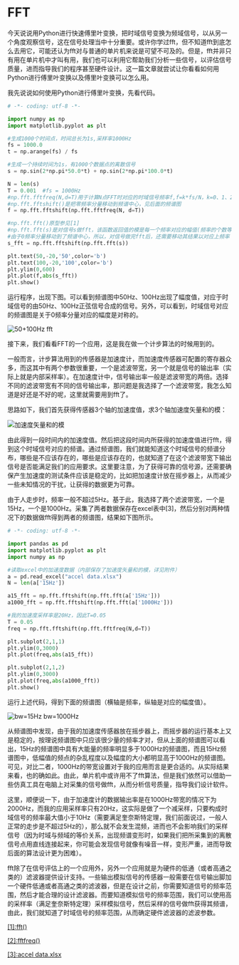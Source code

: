 # FFT

今天说说用Python进行快速傅里叶变换，把时域信号变换为频域信号，以从另一个角度观察信号，这在信号处理当中十分重要。或许你学过fft，但不知道fft到底怎么去用它，可能还认为fft对与普通的单片机来说是可望不可及的。但是，fft并非只有用在单片机中才叫有用，我们也可以利用它帮助我们分析一些信号，以评估信号质量，进而指导我们的程序甚至硬件设计。这一篇文章就尝试让你看看如何用Python进行傅里叶变换以及傅里叶变换可以怎么用。

我先说说如何使用Python进行傅里叶变换，先看代码。

```python
# -*- coding: utf-8 -*-

import numpy as np
import matplotlib.pyplot as plt

#生成1000个时间点，时间总长为1s,采样率1000Hz
fs = 1000.0
t = np.arange(fs) / fs

#生成一个持续时间为1s，有1000个数据点的离散信号
s = np.sin(2*np.pi*50.0*t) + np.sin(2*np.pi*100.0*t)

N = len(s)
T = 0.001  #fs = 1000Hz
#np.fft.fftfreq(N,d=T)用于计算N点FFT时对应的时域信号频率f,f=k*fs/N，k=0、1、2.......
#np.fft.fftshift()是把零频率分量移动到频谱中心，见后面的频谱图
f = np.fft.fftshift(np.fft.fftfreq(N, d=T))

#np.fft.fft()原型参见[1]
#np.fft.fft(s)是对信号s做fft，该函数返回值的模是每一个频率对应的幅值(频率的个数等于s的点数)
#由于0频率分量移动到了频谱中心，所以，对信号做完fft后，还需要移动其结果以对应上频率
s_fft = np.fft.fftshift(np.fft.fft(s))

plt.text(50,-20,'50',color='b')
plt.text(100,-20,'100',color='b')
plt.ylim(0,600)
plt.plot(f,abs(s_fft))
plt.show()
```

运行程序，出现下图。可以看到频谱图中50Hz、100Hz出现了幅度值，对应于时域信号的由50Hz、100Hz正弦信号合成的信号。另外，可以看到，时域信号对应的频谱图是关于0频率分量对应的幅度是对称的。

![50+100Hz fft](https://github.com/liuhao1946/embedded-software-module/blob/master/%E7%94%A8python%E5%AF%B9%E4%BF%A1%E5%8F%B7%E8%BF%9B%E8%A1%8C%E4%BB%BF%E7%9C%9F%E5%88%86%E6%9E%90/image/fft/50%2B100Hz%20fft.png)

接下来，我们看看FFT的一个应用，这是我在做一个计步算法的时候用到的。

一般而言，计步算法用到的传感器是加速度计，而加速度传感器可配置的寄存器众多，而这其中有两个参数很重要，一个是滤波带宽，另一个就是信号的输出率（实际上就是内部采样率）。在加速度计中，信号输出率一般是滤波带宽的两倍。选择不同的滤波带宽有不同的信号输出率，那问题是我选择了一个滤波带宽，我怎么知道是好还是不好的呢，这里就需要用到fft了。

思路如下，我们首先获得传感器3个轴的加速度值，求3个轴加速度矢量和的模：

![加速度矢量和的模](https://github.com/liuhao1946/embedded-software-module/blob/master/%E7%94%A8python%E5%AF%B9%E4%BF%A1%E5%8F%B7%E8%BF%9B%E8%A1%8C%E4%BB%BF%E7%9C%9F%E5%88%86%E6%9E%90/image/fft/%E5%8A%A0%E9%80%9F%E5%BA%A6%E7%9F%A2%E9%87%8F%E5%92%8C%E7%9A%84%E6%A8%A1.png)

由此得到一段时间内的加速度值。然后把这段时间内所获得的加速度值进行fft，得到这个时域信号对应的频谱。通过频谱图，我们就能知道这个时域信号的频谱分布，哪些是不应该存在的，哪些是应该存在的，也就知道了在这个滤波带宽下输出信号是否能满足我们的应用要求。这里要注意，为了获得可靠的信号源，还需要确保产生加速度的测试条件应该是稳定的，比如把加速度计放在摇步器上，从而减少一些未知情况的干扰，让获得的数据更为可靠。

由于人走步时，频率一般不超过5Hz。基于此，我选择了两个滤波带宽，一个是15Hz，一个是1000Hz。采集了两者数据保存在excel表中[3]，然后分别对两种情况下的数据做fft得到两者的频谱图，结果如下图所示。

```python
# -*- coding: utf-8 -*-

import pandas as pd
import matplotlib.pyplot as plt
import numpy as np

#读取excel中的加速度数据（内部保存了加速度矢量和的模，详见附件）
a = pd.read_excel("accel data.xlsx")
N = len(a['15Hz'])

a15_fft = np.fft.fftshift(np.fft.fft(a['15Hz']))
a1000_fft = np.fft.fftshift(np.fft.fft(a['1000Hz']))

#我的加速度采样率是20Hz，因此T=0.05
T = 0.05
freq = np.fft.fftshift(np.fft.fftfreq(N,d=T))

plt.subplot(2,1,1)
plt.ylim(0,3000)
plt.plot(freq,abs(a15_fft))

plt.subplot(2,1,2)
plt.ylim(0,3000)
plt.plot(freq,abs(a1000_fft))
plt.show()
```

运行上述代码，得到下面的频谱图（横轴是频率，纵轴是对应的幅度值）。

![bw=15Hz bw=1000Hz](https://github.com/liuhao1946/embedded-software-module/blob/master/%E7%94%A8python%E5%AF%B9%E4%BF%A1%E5%8F%B7%E8%BF%9B%E8%A1%8C%E4%BB%BF%E7%9C%9F%E5%88%86%E6%9E%90/image/fft/15Hz%20and%201000Hz%20fft.png)

从频谱图中发现，由于我的加速度传感器放在摇步器上，而摇步器的运行基本上又是稳定的，按理说频谱图中只应该很少量的频率才对，但从上面的频谱图可以看出，15Hz的频谱图中具有大能量的频率明显多于1000Hz的频谱图，而且15Hz频谱图中，低幅值的频点的杂乱程度以及幅度的大小都明显高于1000Hz的频谱图。可见，对比二者，1000Hz的带宽设置对于我的应用而言是更合适的。从实际结果来看，也的确如此。由此，单片机中或许用不了fft算法，但是我们依然可以借助一些仿真工具在电脑上对采集的信号做fft，从而分析信号质量，指导我们设计软件。

这里，顺便说一下，由于加速度计的数据输出率是在1000Hz带宽的情况下为2000Hz，而我的应用采样率只有20Hz，这实际是做了一个减采样，只要构成时域信号的频率最大值小于10Hz（需要满足奎奈斯特定理，我们前面说过，一般人正常的走步是不超过5Hz的），那么就不会发生混频，进而也不会影响我们的采样信号（因为时域与频域的等价关系，出现频谱变形时，如果我们把所采集到的离散信号点用直线连接起来，你可能会发现信号就像有噪音一样，变形严重，进而导致后面的算法设计更为困难）。

fft除了在信号评估上的一个应用外，另外一个应用就是为硬件的低通（或者高通之类的）滤波器提供设计支持。一些输出模拟信号的传感器一般需要在信号输出脚加一个硬件低通或者高通之类的滤波器，但是在设计之前，你需要知道信号的频率范围，然后才能合理的设计滤波器。而要知道模拟信号的频率范围，我们可以使用高的采样率（满足奎奈斯特定理）采样模拟信号，然后采样的信号做fft获得其频谱，由此，我们就知道了时域信号的频率范围，从而确定硬件滤波器的滤波参数。

[[1]:fft()](https://numpy.org/devdocs/reference/generated/numpy.fft.fft.html#numpy.fft.fft)

[[2]:fftfreq()](https://numpy.org/devdocs/reference/generated/numpy.fft.fftfreq.html#numpy.fft.fftfreq)

[[3]:accel data.xlsx](https://github.com/liuhao1946/embedded-software-module/blob/master/%E7%94%A8python%E5%AF%B9%E4%BF%A1%E5%8F%B7%E8%BF%9B%E8%A1%8C%E4%BB%BF%E7%9C%9F%E5%88%86%E6%9E%90/image/fft/accel%20data.xlsx)

